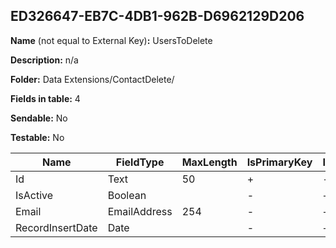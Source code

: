 ## ED326647-EB7C-4DB1-962B-D6962129D206

**Name** (not equal to External Key)**:** UsersToDelete

**Description:** n/a

**Folder:** Data Extensions/ContactDelete/

**Fields in table:** 4

**Sendable:** No

**Testable:** No

| Name | FieldType | MaxLength | IsPrimaryKey | IsNullable | DefaultValue |
| --- | --- | --- | --- | --- | --- |
| Id | Text | 50 | + | - |  |
| IsActive | Boolean |  | - | + |  |
| Email | EmailAddress | 254 | - | + |  |
| RecordInsertDate | Date |  | - | + | GETDATE() |
